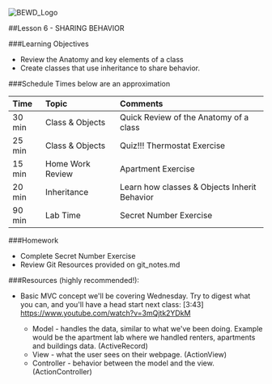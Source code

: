 ![BEWD_Logo](../assets/BEWD_Logo.png)

##Lesson 6 - SHARING BEHAVIOR


###Learning Objectives


* Review the Anatomy and key elements of a class
* Create classes that use inheritance to share behavior.


###Schedule
Times below are an approximation


| Time        | Topic| Comments |
|:-------------|:-------------------|:-------------------|
| 30 min | Class & Objects | Quick Review of the Anatomy of a class|
| 25 min | Class & Objects | Quiz!!! Thermostat Exercise |
| 15 min | Home Work Review | Apartment Exercise |
| 20 min | Inheritance | Learn how classes & Objects Inherit Behavior |
| 90 min | Lab Time | Secret Number Exercise |


###Homework

- Complete Secret Number Exercise
- Review Git Resources provided on git_notes.md 

###Resources (highly recommended!):
* Basic MVC concept we'll be covering Wednesday. Try to digest what you can, and you'll have a head start next class:
  [3:43] https://www.youtube.com/watch?v=3mQjtk2YDkM

  * Model - handles the data, similar to what we've been doing. Example would be the apartment lab where we handled renters, apartments and buildings data. (ActiveRecord)
  * View - what the user sees on their webpage. (ActionView)
  * Controller - behavior between the model and the view. (ActionController)

